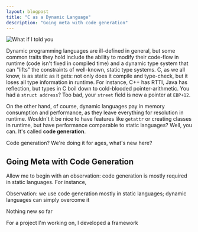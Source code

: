 ```yaml
---
layout: blogpost
title: "C as a Dynamic Language"
description: "Going meta with code generation"
---
```


<img src="https://www.tomerfiliba.com/static/res/2013-03-03-pills.jpg" class="blog_post_image" title="What if I told you"/>

Dynamic programming languages are ill-defined in general, but some common traits they hold include the ability to
modify their code-flow in runtime (code isn't fixed in compiled time) and a dynamic type system that can "lifts"
the constraints of well-known, static type systems. C, as we all know, is as static as it gets: not only does
it compile and type-check, but it loses all type information in runtime. For instance, C++ has RTTI, Java has
reflection, but types in C boil down to cold-blooded pointer-arithmetic. You had a ``struct address``? Too bad,
your ``street`` field is now a pointer at ``EBP+12``.

On the other hand, of course, dynamic languages pay in memory consumption and performance, as they leave everything
for resolution in runtime. Wouldn't it be nice to have features like ``getattr`` or creating classes in runtime,
but have performance comparable to static languages? Well, you can. It's called **code generation**.

Code generation? We're doing it for ages, what's new here?

## Going Meta with Code Generation ##

Allow me to begin with an observation: code generation is mostly required in static languages. For instance,


Observation: we use code generation mostly in static languages; dynamic languages can simply overcome it

Nothing new so far





For a project I'm working on, I developed a framework
